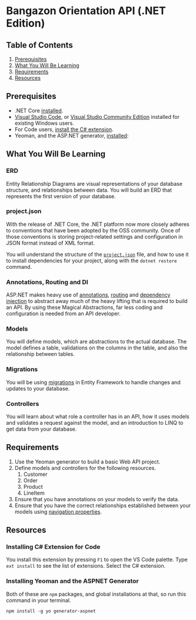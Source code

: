 # Bangazon Orientation API (.NET Edition)

## Table of Contents

1. [Prerequisites](#prerequisites)
1. [What You Will Be Learning](#what-you-will-be-learning)
1. [Requirements](#requirements)
1. [Resources](#resources)

## Prerequisites

* .NET Core [installed](https://www.microsoft.com/net/core#macos).
* [Visual Studio Code](https://code.visualstudio.com/), or [Visual Studio Community Edition](https://www.visualstudio.com/vs/community/) installed for existing Windows users.
* For Code users, [install the C# extension](#installing-c-extension-for-code).
* Yeoman, and the ASP.NET generator, [installed](#installing-yeoman-and-the-aspnet-generator): 

## What You Will Be Learning

### ERD

Entity Relationship Diagrams are visual representations of your database structure, and relationships between data. You will build an ERD that represents the first version of your database.

### project.json

With the release of .NET Core, the .NET platform now more closely adheres to conventions that have been adopted by the OSS community. Once of those conventions is storing project-related settings and configuration in JSON format instead of XML format.

You will understand the structure of the [`project.json`](https://docs.microsoft.com/en-us/dotnet/articles/core/tools/project-json) file, and how to use it to install dependencies for your project, along with the `dotnet restore` command.


### Annotations, Routing and DI

ASP.NET makes heavy use of [annotations](https://docs.asp.net/en/latest/data/ef-mvc/complex-data-model.html?highlight=annotation), [routing](https://docs.asp.net/en/latest/mvc/controllers/routing.html) and [dependency injection](https://docs.asp.net/en/latest/mvc/controllers/dependency-injection.html) to abstract away much of the heavy lifting that is required to build an API. By using these Magical Abstractions, far less coding and configuration is needed from an API developer.

### Models

You will define models, which are abstractions to the actual database. The model defines a table, validations on the columns in the table, and also the relationship between tables.

### Migrations

You will be using [migrations](https://docs.asp.net/en/latest/data/ef-mvc/migrations.html#migrations) in Entity Framework to handle changes and updates to your database.

### Controllers

You will learn about what role a controller has in an API, how it uses models and validates a request against the model, and an introduction to LINQ to get data from your database.

## Requirements

1. Use the Yeoman generator to build a basic Web API project.
1. Define models and controllers for the following resources.
    1. Customer
    1. Order
    1. Product
    1. LineItem
1. Ensure that you have annotations on your models to verify the data.
1. Ensure that you have the correct relationships established between your models using [navigation properties](https://docs.asp.net/en/latest/data/ef-mvc/complex-data-model.html?highlight=annotation#the-courses-and-officeassignment-navigation-properties).


## Resources

### Installing C# Extension for Code

You install this extension by pressing `F1` to open the VS Code palette. Type `ext install` to see the list of extensions. Select the C# extension.

### Installing Yeoman and the ASPNET Generator

Both of these are `npm` packages, and global installations at that, so run this command in your terminal.

```
npm install -g yo generator-aspnet
```
